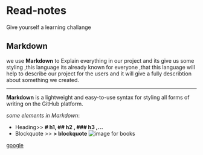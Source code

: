 
# Read-notes
Give yourself a learning challange

## Markdown
we use __Markdown__ to Explain everything  in our project and its give us some styling ,this language its already known for everyone ,that this language will help to describe our project for the users and it will give a fully describtion about something we created.
___
 **Markdown** is a lightweight and easy-to-use syntax for styling all forms of writing on the GitHub platform.

_some elements in Markdown_:
* Heading>> __# h1, ## h2 , ### h3 ,...__
* Blockquote	>>   __> blockquote__
![image for books](http://www.topsarabia.com/wp-content/uploads/2020/12/%D9%83%D8%AA%D8%A8.jpg)

[google](http://google.com)
